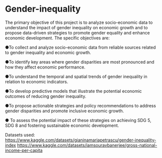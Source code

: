 # Gender-inequality
The primary objective of this project is to analyze socio-economic data to understand the impact of gender inequality on economic growth and to propose data-driven strategies to promote gender equality and enhance economic development. The specific objectives are:

●To collect and analyze socio-economic data from reliable sources related to gender inequality and economic growth.

●To identify key areas where gender disparities are most pronounced and how they affect economic performance.

●To understand the temporal and spatial trends of gender inequality in relation to economic indicators.

●To develop predictive models that illustrate the potential economic outcomes of reducing gender inequality.

●To propose actionable strategies and policy recommendations to address gender disparities and promote inclusive economic growth.

● To assess the potential impact of these strategies on achieving SDG 5, SDG 8 and fostering sustainable economic development.


Datasets used:
https://www.kaggle.com/datasets/gianinamariapetrascu/gender-inequality-index
https://www.kaggle.com/datasets/iamsouravbanerjee/gross-national-income-per-capita
